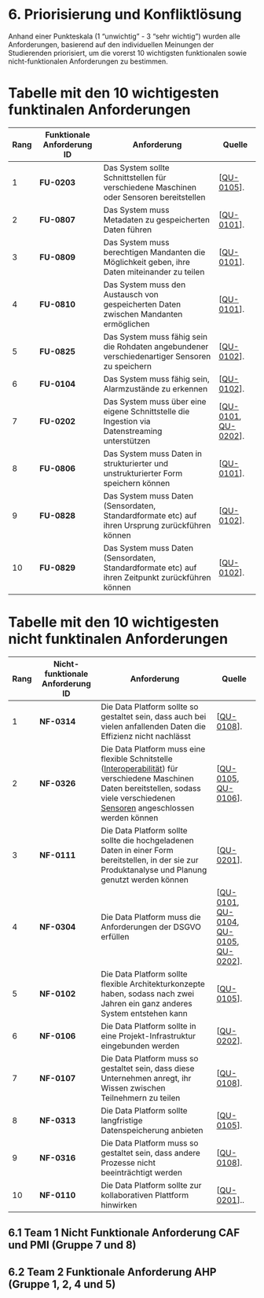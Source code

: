 # 6. Priorisierung und Konfliktlösung

Anhand einer Punkteskala (1 “unwichtig” - 3 “sehr wichtig”) wurden alle Anforderungen, basierend auf den individuellen Meinungen der Studierenden priorisiert, um die vorerst 10 wichtigsten funktionalen sowie nicht-funktionalen Anforderungen zu bestimmen.

# Tabelle mit den 10 wichtigesten funktinalen Anforderungen
Rang |Funktionale Anforderung ID | Anforderung | Quelle 
--------|-------- | -------- |--------
1 |**FU-0203** | Das System sollte Schnittstellen für verschiedene Maschinen oder Sensoren bereitstellen | [[QU-0105](../lastenheft/09.-quellen.md#QU-0105)].
2 |**FU-0807** | Das System muss Metadaten zu gespeicherten Daten führen | [[QU-0101](../lastenheft/09.-quellen.md#QU-0101)].
3 |**FU-0809** | Das System muss berechtigen Mandanten die Möglichkeit geben, ihre Daten miteinander zu teilen |  [[QU-0101](../lastenheft/09.-quellen.md#QU-0101)].
4 |**FU-0810** | Das System muss den Austausch von gespeicherten Daten zwischen Mandanten ermöglichen | [[QU-0101](../lastenheft/09.-quellen.md#QU-0101)].
5 |**FU-0825** | Das System muss fähig sein die Rohdaten angebundener verschiedenartiger Sensoren zu speichern | [[QU-0102](../lastenheft/09.-quellen.md#QU-0102)].
6 |**FU-0104** | Das System muss fähig sein, Alarmzustände zu erkennen | [[QU-0102](../lastenheft/09.-quellen.md#QU-0102)].
7 |**FU-0202** | Das System muss über eine eigene Schnittstelle die Ingestion via Datenstreaming unterstützen| [[QU-0101](../lastenheft/09.-quellen.md#QU-0101), [QU-0202](../lastenheft/09.-quellen.md#QU-0202)].
8  |**FU-0806** | Das System muss Daten in strukturierter und unstrukturierter Form speichern können | [[QU-0101](../lastenheft/09.-quellen.md#QU-0101)].
9  |**FU-0828** | Das System muss Daten (Sensordaten, Standardformate etc) auf ihren Ursprung zurückführen können | [[QU-0102](../lastenheft/09.-quellen.md#QU-0102)].
10 |**FU-0829** | Das System muss Daten (Sensordaten, Standardformate etc) auf ihren Zeitpunkt zurückführen können | [[QU-0102](../lastenheft/09.-quellen.md#QU-0102)].

# Tabelle mit den 10 wichtigesten nicht funktinalen Anforderungen
Rang |Nicht-funktionale Anforderung ID | Anforderung | Quelle 
--------|-------- | -------- |--------
1 | **NF-0314** |  Die Data Platform sollte so gestaltet sein, dass auch bei vielen anfallenden Daten die Effizienz nicht nachlässt | [[QU-0108](../lastenheft/09.-quellen.md#QU-0108)].
2 | **NF-0326** |  Die Data Platform muss eine flexible Schnitstelle ([Interoperabilität](../lastenheft/03.-glossar.md#GL-0902)) für verschiedene Maschinen Daten bereitstellen, sodass viele verschiedenen [Sensoren](../lastenheft/03.-glossar.md#GL-1900) angeschlossen werden können| [[QU-0105](../lastenheft/09.-quellen.md#QU-0105), [QU-0106](../lastenheft/09.-quellen.md#QU-0106)].
3 | **NF-0111** | Die Data Platform sollte sollte die hochgeladenen Daten in einer Form bereitstellen, in der sie zur Produktanalyse und Planung genutzt werden können  | [[QU-0201](../lastenheft/09.-quellen.md#QU-0201)].
4 | **NF-0304** | Die Data Platform muss die Anforderungen der DSGVO erfüllen  | [[QU-0101](../lastenheft/09.-quellen.md#QU-0101), [QU-0104](../lastenheft/09.-quellen.md#QU-0104), [QU-0105](../lastenheft/09.-quellen.md#QU-0105), [QU-0202](../lastenheft/09.-quellen.md#QU-0202)].
5 | **NF-0102** |  Die Data Platform sollte flexible Architekturkonzepte haben, sodass nach zwei Jahren ein ganz anderes System entstehen kann | [[QU-0105](../lastenheft/09.-quellen.md#QU-0105)].
6 | **NF-0106** |  Die Data Platform sollte in eine Projekt-Infrastruktur eingebunden werden | [[QU-0202](../lastenheft/09.-quellen.md#QU-0202)].
7 | **NF-0107** |  Die Data Platform muss so gestaltet sein, dass diese Unternehmen anregt, ihr Wissen zwischen Teilnehmern zu teilen | [[QU-0108](../lastenheft/09.-quellen.md#QU-0108)].
8 | **NF-0313** |  Die Data Platform sollte langfristige Datenspeicherung anbieten | [[QU-0105](../lastenheft/09.-quellen.md#QU-0105)].
9 | **NF-0316** |  Die Data Platform muss so gestaltet sein, dass andere Prozesse nicht beeinträchtigt werden | [[QU-0108](../lastenheft/09.-quellen.md#QU-0108)].
10 | **NF-0110** |  Die Data Platform sollte zur kollaborativen Plattform hinwirken | [[QU-0201](../lastenheft/09.-quellen.md#QU-0201)]..








































## 6.1 Team 1 Nicht Funktionale Anforderung CAF und PMI (Gruppe 7 und 8)

 

## 6.2 Team 2 Funktionale Anforderung AHP (Gruppe 1, 2, 4 und 5)


